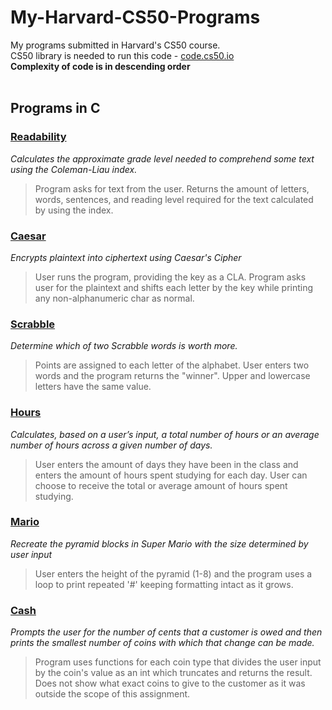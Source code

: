 # My-Harvard-CS50-Programs
My programs submitted in Harvard's CS50 course.  
CS50 library is needed to run this code - [code.cs50.io](https://code.cs50.io/)  
**Complexity of code is in descending order**  
<br>


## Programs in C
### [Readability](https://cs50.harvard.edu/x/2023/psets/2/readability/)

*Calculates the approximate grade level needed to comprehend some text using the Coleman-Liau index.*  
> Program asks for text from the user. Returns the amount of letters, words, sentences, and reading level required for the text calculated by using the index.

### [Caesar](https://cs50.harvard.edu/x/2023/psets/2/caesar/)
*Encrypts plaintext into ciphertext using Caesar's Cipher*  
> User runs the program, providing the key as a CLA. Program asks user for the plaintext and shifts each letter by the key while printing any non-alphanumeric char as normal.

### [Scrabble](https://cs50.harvard.edu/x/2023/labs/2/)
*Determine which of two Scrabble words is worth more.*
> Points are assigned to each letter of the alphabet. User enters two words and the program returns the "winner". Upper and lowercase letters have the same value.

### [Hours](https://cs50.harvard.edu/x/2023/problems/2/hours/)
*Calculates, based on a user’s input, a total number of hours or an average number of hours across a given number of days.*  
> User enters the amount of days they have been in the class and enters the amount of hours spent studying for each day. User can choose to receive the total or average amount of hours spent studying.  

### [Mario](https://cs50.harvard.edu/x/2023/psets/1/mario/more/)
*Recreate the pyramid blocks in Super Mario with the size determined by user input*  
> User enters the height of the pyramid (1-8) and the program uses a loop to print repeated '#' keeping formatting intact as it grows.  

### [Cash](https://cs50.harvard.edu/x/2023/psets/1/cash/)
*Prompts the user for the number of cents that a customer is owed and then prints the smallest number of coins with which that change can be made.*  
> Program uses functions for each coin type that divides the user input by the coin's value as an int which truncates and returns the result. Does not show what exact coins to give to the customer as it was outside the scope of this assignment.
